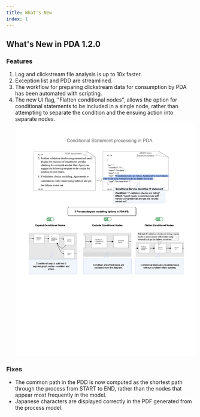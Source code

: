 ```yaml
---
title: What's New
index: 1
---
```


## What's New in PDA 1.2.0

### Features

1. Log and clickstream file analysis is up to 10x faster.
1. Exception list and PDD are streamlined.
1. The workflow for preparing clickstream data for consumption by PDA has been automated with scripting.
1. The new UI flag, "Flatten conditional nodes", allows the option for conditional statements to be included in a single node, rather than attempting to separate the condition and the ensuing action into separate nodes.
![ConditionalNodes](./assets/SOP_Conditionals.png)

### Fixes

- The common path in the PDD is now computed as the shortest path through the process from START to END, rather than the nodes that appear most frequently in the model.
- Japanese characters are displayed correctly in the PDF generated from the process model.
